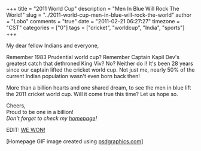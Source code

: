 +++
title = "2011 World Cup"
description = "Men In Blue Will Rock The World!"
slug = "../2011-world-cup-men-in-blue-will-rock-the-world"
author = "Lobo"
comments = "true"
date = "2011-02-21 06:27:27"
timezone = "CST"
categories = ["0"]
tags = ["cricket", "worldcup", "India", "sports"]
+++

My dear fellow Indians and everyone,

Remember 1983 Prudential world cup? Remember Captain Kapil Dev's greatest catch that dethroned King Viv? No? Neither do I!  It's been 28 years since our captain lifted the cricket world cup. Not just me, nearly 50% of the current Indian population wasn't even born back then!

More than a billion hearts and one shared dream, to see the men in blue lift the 2011 cricket world cup. Will it come true this time? Let us hope so.

Cheers,  
Proud to be one in a billion!  
*Don't forget to check my [homepage](/index_archive/index_003.html)!*

EDIT: [WE WON!](/blog/indians-are-the-world-champions)

[Homepage GIF image created using [psdgraphics.com](http://www.psdgraphics.com/backgrounds/blue-glowing-world-map/)]
